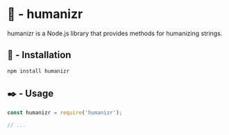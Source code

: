 # 🤖 - humanizr

humanizr is a Node.js library that provides methods for humanizing strings.

## 🚀 - Installation

```bash
npm install humanizr
```

## ✒️ - Usage

```javascript
const humanizr = require('humanizr');

// ...
```